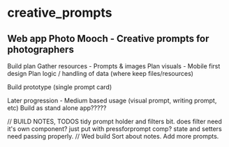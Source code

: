 # creative_prompts

## Web app Photo Mooch - Creative prompts for photographers

Build plan
Gather resources - Prompts & images
Plan visuals - Mobile first design
Plan logic / handling of data (where keep files/resources)

Build prototype (single prompt card)

Later progression - Medium based usage (visual prompt, writing prompt, etc)
Build as stand alone app?????

// BUILD NOTES, TODOS
tidy prompt holder and filters bit. does filter need it's own component? just put with pressforprompt comp?
state and setters need passing properly.
// Wed build
Sort about notes.
Add more prompts.
